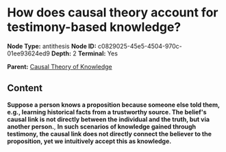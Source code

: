 # How does causal theory account for testimony-based knowledge?

**Node Type:** antithesis
**Node ID:** c0829025-45e5-4504-970c-01ee93624ed9
**Depth:** 2
**Terminal:** Yes

**Parent:** [Causal Theory of Knowledge](causal-theory-of-knowledge.md)

## Content

**Suppose a person knows a proposition because someone else told them, e.g., learning historical facts from a trustworthy source. The belief's causal link is not directly between the individual and the truth, but via another person.**, **In such scenarios of knowledge gained through testimony, the causal link does not directly connect the believer to the proposition, yet we intuitively accept this as knowledge.**
